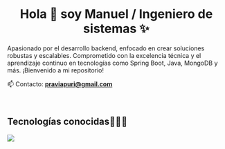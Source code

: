 <h1 align="center">Hola 👋  soy Manuel / Ingeniero de sistemas ✨ </h1> 

<p align="left">
Apasionado por el desarrollo backend, enfocado en crear soluciones robustas y escalables. Comprometido con la excelencia técnica y el aprendizaje continuo en tecnologías como Spring Boot, Java, MongoDB y más. ¡Bienvenido a mi repositorio!

📫 Contacto: **praviapuri@gmail.com**
<!--Intro end-->
  </p>
<br>

<h2 >Tecnologías conocidas👨🏻‍💻</h2>
<!--tech stack icons-->
<p align="left">
  <a href="https://skillicons.dev">
    <img src="https://skillicons.dev/icons?i=java,idea,git,mongodb,docker,postman,dotnet,linux,typescript,angular" />
  </a>
</p>
<br>
